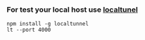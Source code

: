 ### For test your local host use [localtunel](https://localtunnel.github.io/www/)
```
npm install -g localtunnel
lt --port 4000
```
